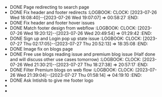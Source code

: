 - DONE Page redirecting to search page
- DONE Fix header and footer redirects
  :LOGBOOK:
  CLOCK: [2023-07-26 Wed 18:08:40]--[2023-07-26 Wed 19:07:07] =>  00:58:27
  :END:
- DONE Fix header and footer hover issues
- DONE Match footer design from webflow
  :LOGBOOK:
  CLOCK: [2023-07-26 Wed 19:20:12]--[2023-07-26 Wed 20:49:54] =>  01:29:42
  :END:
- DONE Sign up and Login pop up state issue
  :LOGBOOK:
  CLOCK: [2023-07-27 Thu 02:17:05]--[2023-07-27 Thu 20:52:13] =>  18:35:08
  :END:
- DONE Image fix on blogs page
- DONE Free use blogs reading issue and premium blog issue (Half done and will discuss other use cases tomorrow)
  :LOGBOOK:
  CLOCK: [2023-07-26 Wed 21:30:21]--[2023-07-27 Thu 18:27:38] =>  20:57:17
  :END:
- DONE Filter Premium blogs on web flow
  :LOGBOOK:
  CLOCK: [2023-07-26 Wed 21:39:04]--[2023-07-27 Thu 01:58:14] =>  04:19:10
  :END:
- DONE Ask Intishib to give me footer logo
-
-